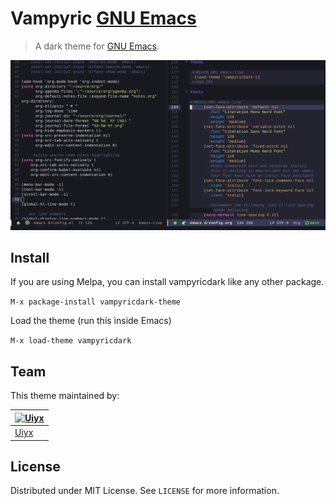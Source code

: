 # Vampyric [GNU Emacs](https://www.gnu.org/software/emacs/)

> A dark theme for [GNU Emacs](https://www.gnu.org/software/emacs/).

![Screenshot](./screenshot.png)

## Install
If you are using Melpa, you can install vampyricdark like any other package.

`M-x package-install vampyricdark-theme`

Load the theme (run this inside Emacs)

`M-x load-theme vampyricdark`

## Team

This theme maintained by:

[![Uiyx](https://github.com/Uiyx.png?size=100)](https://github.com/Uiyx) |
--- |
[Uiyx](https://github.com/Uiyx) |

## License

Distributed under MIT License. See `LICENSE` for more information.
